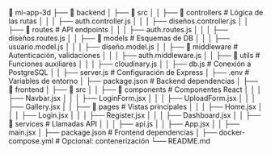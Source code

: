 📁 mi-app-3d
├── 📁 backend
│   ├── 📁 src
│   │   ├── 📁 controllers       # Lógica de las rutas
│   │   │   ├── auth.controller.js
│   │   │   ├── diseños.controller.js
│   │   ├── 📁 routes            # API endpoints
│   │   │   ├── auth.routes.js
│   │   │   ├── diseños.routes.js
│   │   ├── 📁 models            # Esquemas de DB
│   │   │   ├── usuario.model.js
│   │   │   ├── diseño.model.js
│   │   ├── 📁 middleware        # Autenticación, validaciones
│   │   │   ├── auth.middleware.js
│   │   ├── 📁 utils             # Funciones auxiliares
│   │   │   ├── cloudinary.js
│   │   ├── db.js                # Conexión a PostgreSQL
│   │   ├── server.js            # Configuración de Express
│   ├── .env                     # Variables de entorno
│   ├── package.json             # Backend dependencias
│
├── 📁 frontend
│   ├── 📁 src
│   │   ├── 📁 components        # Componentes React
│   │   │   ├── Navbar.jsx
│   │   │   ├── LoginForm.jsx
│   │   │   ├── UploadForm.jsx
│   │   │   ├── Gallery.jsx
│   │   ├── 📁 pages             # Vistas principales
│   │   │   ├── Home.jsx
│   │   │   ├── Login.jsx
│   │   │   ├── Register.jsx
│   │   │   ├── Dashboard.jsx
│   │   ├── 📁 services          # Llamadas API
│   │   │   ├── api.js
│   │   ├── App.jsx
│   │   ├── main.jsx
│   ├── package.json             # Frontend dependencias
│
├── docker-compose.yml           # Opcional: contenerización
└── README.md